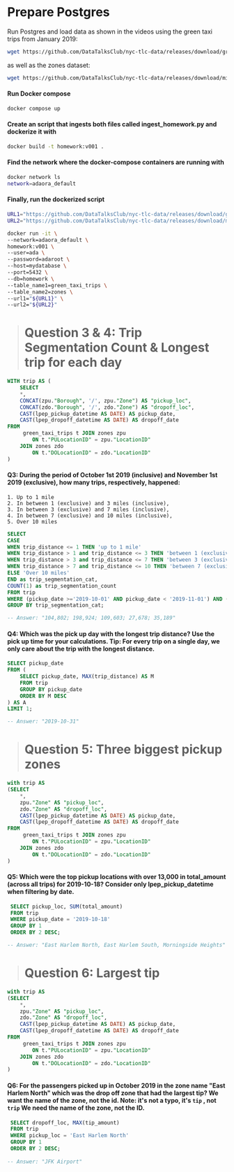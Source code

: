 # Prepare Postgres

Run Postgres and load data as shown in the videos using the green taxi trips from January 2019:

```bash
wget https://github.com/DataTalksClub/nyc-tlc-data/releases/download/green/green_tripdata_2019-10.csv.gz
```

as well as the zones dataset:

```bash
wget https://github.com/DataTalksClub/nyc-tlc-data/releases/download/misc/taxi_zone_lookup.csv
```

#### Run Docker compose
```bash
docker compose up
```

#### Create an script that ingests both files called ingest_homework.py and dockerize it with
```bash 
docker build -t homework:v001 .
```

#### Find the network where the docker-compose containers are running with
```bash 
docker network ls 
network=adaora_default
```

#### Finally, run the dockerized script
```bash
URL1="https://github.com/DataTalksClub/nyc-tlc-data/releases/download/green/green_tripdata_2019-10.csv.gz"
URL2="https://github.com/DataTalksClub/nyc-tlc-data/releases/download/misc/taxi_zone_lookup.csv"

docker run -it \
--network=adaora_default \
homework:v001 \
--user=ada \
--password=adaroot \
--host=mydatabase \
--port=5432 \
--db=homework \
--table_name1=green_taxi_trips \
--table_name2=zones \
--url1="${URL1}" \
--url2="${URL2}"
```

> # Question 3 & 4: Trip Segmentation Count & Longest trip for each day

```sql
WITH trip AS (
	SELECT
	*,
	CONCAT(zpu."Borough", '/', zpu."Zone") AS "pickup_loc",
	CONCAT(zdo."Borough", '/', zdo."Zone") AS "dropoff_loc",
	CAST(lpep_pickup_datetime AS DATE) AS pickup_date,
	CAST(lpep_dropoff_datetime AS DATE) AS dropoff_date
FROM
     green_taxi_trips t JOIN zones zpu
        ON t."PULocationID" = zpu."LocationID"
    JOIN zones zdo
        ON t."DOLocationID" = zdo."LocationID"
)
```

#### Q3: During the period of October 1st 2019 (inclusive) and November 1st 2019 (exclusive), how many trips, **respectively**, happened:
	1. Up to 1 mile
	2. In between 1 (exclusive) and 3 miles (inclusive),
	3. In between 3 (exclusive) and 7 miles (inclusive),
	4. In between 7 (exclusive) and 10 miles (inclusive),
	5. Over 10 miles

```sql
SELECT 
CASE 
WHEN trip_distance <= 1 THEN 'up to 1 mile'
WHEN trip_distance > 1 and trip_distance <= 3 THEN 'between 1 (exclusive) and 3 miles (inclusive)'
WHEN trip_distance > 3 and trip_distance <= 7 THEN 'between 3 (exclusive) and 7 miles (inclusive)'
WHEN trip_distance > 7 and trip_distance <= 10 THEN 'between 7 (exclusive) and 10 miles (inclusive)'
ELSE 'Over 10 miles'
END as trip_segmentation_cat, 
COUNT(1) as trip_segmentation_count
FROM trip
WHERE (pickup_date >='2019-10-01' AND pickup_date < '2019-11-01') AND (dropoff_date >='2019-10-01' AND dropoff_date < '2019-11-01')
GROUP BY trip_segmentation_cat;

-- Answer: "104,802; 198,924; 109,603; 27,678; 35,189"
```

#### Q4: Which was the pick up day with the longest trip distance? Use the pick up time for your calculations. Tip: For every trip on a single day, we only care about the trip with the longest distance.

```sql
SELECT pickup_date
FROM (
    SELECT pickup_date, MAX(trip_distance) AS M
    FROM trip
    GROUP BY pickup_date
    ORDER BY M DESC
) AS A
LIMIT 1;

-- Answer: "2019-10-31"
```

> # Question 5:  Three biggest pickup zones

```sql
with trip AS
(SELECT
	*,
	zpu."Zone" AS "pickup_loc",
	zdo."Zone" AS "dropoff_loc",
	CAST(lpep_pickup_datetime AS DATE) AS pickup_date,
	CAST(lpep_dropoff_datetime AS DATE) AS dropoff_date
FROM
     green_taxi_trips t JOIN zones zpu
        ON t."PULocationID" = zpu."LocationID"
    JOIN zones zdo
        ON t."DOLocationID" = zdo."LocationID"
)
```

#### Q5: Which were the top pickup locations with over 13,000 in total_amount (across all trips) for 2019-10-18? Consider only lpep_pickup_datetime when filtering by date.
```sql
 SELECT pickup_loc, SUM(total_amount)
 FROM trip
 WHERE pickup_date = '2019-10-18'
 GROUP BY 1
 ORDER BY 2 DESC;

-- Answer: "East Harlem North, East Harlem South, Morningside Heights"
```

> # Question 6:  Largest tip

```sql
with trip AS
(SELECT
	*,
	zpu."Zone" AS "pickup_loc",
	zdo."Zone" AS "dropoff_loc",
	CAST(lpep_pickup_datetime AS DATE) AS pickup_date,
	CAST(lpep_dropoff_datetime AS DATE) AS dropoff_date
FROM
     green_taxi_trips t JOIN zones zpu
        ON t."PULocationID" = zpu."LocationID"
    JOIN zones zdo
        ON t."DOLocationID" = zdo."LocationID"
)
```

#### Q6: For the passengers picked up in October 2019 in the zone name "East Harlem North" which was the drop off zone that had the largest tip?  We want the name of the zone, not the id. Note: it's not a typo, it's `tip` , not `trip` We need the name of the zone, not the ID.
```sql
 SELECT dropoff_loc, MAX(tip_amount)
 FROM trip
 WHERE pickup_loc = 'East Harlem North'
 GROUP BY 1
 ORDER BY 2 DESC;
 
-- Answer: "JFK Airport"
```